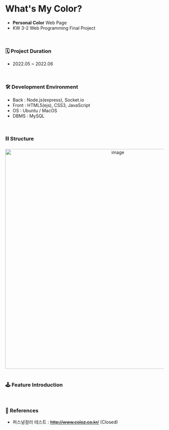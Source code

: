 # What's My Color?
- <b>Personal Color</b> Web Page 
- KW 3-2 Web Programming Final Project 
<br/>

### 🗓️ Project Duration
+ 2022.05 ~ 2022.06
<br/>

### 🛠️ Development Environment
+ Back : Node.js(express), Socket.io
+ Front : HTML5(ejs), CSS3, JavaScript
+ OS : Ubuntu / MacOS
+ DBMS : MySQL
<br/>

### ⛓️ Structure
  <center><img width="700" align="center" alt="image" src="https://user-images.githubusercontent.com/90493141/205485730-4f12df36-c09e-4e8b-933e-87a5e3ff2280.png"></center>
<br/>

### 🕹️ Feature Introduction
<br/>

### 📑 References
+ 퍼스널컬러 테스트 : ~~http://www.coloz.co.kr/~~ (Closed)

